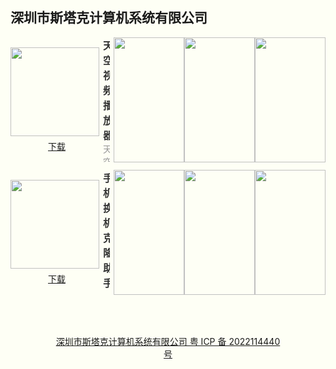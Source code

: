 ## 深圳市斯塔克计算机系统有限公司

<style>html {background: #fefff5;} #content h2 {height: 0; display: none;} body .page-header {background-color: #fefff5; background-image: none; border-bottom: 1px dashed; color: #333; padding: 1rem;} body .project-tagline {margin: 0;} .site-footer {display: none;}</style>
<section style="display: flex; justify-content: space-between; align-items: center; margin-bottom: 12px;">
	<div style="display: flex; flex-direction: column;">
		<img style="width: 142px; height: 142px; min-width: 142px; margin-right: 6px;" src="https://swsdl.vivo.com.cn/appstore/developer/icon/20210901/202109012103126e0ue.png"/>
		<a style="margin: 6px auto 0;" href="https://swsdl.vivo.com.cn/appstore/developer/icon/20210901/202109012103126e0ue.png">下载</a>
	</div>
	<div style="max-height: 200px; overflow: hidden;">
		<b style="font-size: 16px;color: #333;">天空视频播放器</b>
		<p style="margin: 0; font-size: 14px;color: #999;">天空视频播放器是一款本地视频播放器，可以流畅地播放本地高清视频文件。
--支持不同格式的视频。
--自带自我视频创作功能，加入简单而又有实用的视频编辑功能。
--隐私加密设置，留下自我的空间。</p>
	</div>
	<div style="display: flex; margin-left: 6px;">
		<img style="width: 113px; height: 200px; min-width: 113px"
src="https://swsdl.vivo.com.cn/appstore/developer/screenshot/20210901/202109012104325s3p9.png"/>
		<img style="width: 113px; height: 200px; min-width: 113px" src="https://swsdl.vivo.com.cn/appstore/developer/screenshot/20210901/20210901210437463q4.png"/>
		<img style="width: 113px; height: 200px; min-width: 113px" src="https://swsdl.vivo.com.cn/appstore/developer/screenshot/20210901/202109012104430mllu.png"/>
	</div>
</section>


<section style="display: flex; justify-content: space-between; align-items: center; margin-bottom: 12px;">
	<div style="display: flex; flex-direction: column;">
		<img style="width: 142px; height: 142px; min-width: 142px; margin-right: 6px;" src="https://swsdl.vivo.com.cn/appstore/developer/icon/20210925/2021092516232204yg7.png"/>
		<a style="margin: 6px auto 0;" href="https://swsdl.vivo.com.cn/appstore/developer/icon/20210925/2021092516232204yg7.png">下载</a>
	</div>
	<div style="max-height: 200px; overflow: hidden;">
		<b style="font-size: 16px;color: #333;">手机换机克隆助手</b>
		<p style="margin: 0; font-size: 14px;color: #999;">一键解决你搬家克隆换机的问题！换机搬家不再愁！
无需数据线，不需要电脑, 让你轻松克隆换机成功！
【给您安全、快速、简单、便捷的搬家克隆体验】
具备以下特色：
1.手机克隆搬家
无论是通讯录个人信息，还是照片、视频等重要数据，都可以从旧手机数据一键迁移到新手机，换机更轻松更方便。
2.不限机型
新旧手机上直接安装即可使用，不受品牌及系统版本影响，解决数据搬家难题。
3.操作简单
不用连接电脑、摆脱数据线、一键搞定数据迁移。</p>
	</div>
	<div style="display: flex; margin-left: 6px;">
		<img style="width: 113px; height: 200px; min-width: 113px"
src="https://swsdl.vivo.com.cn/appstore/developer/screenshot/20210925/202109251625500lsh9.png"/>
		<img style="width: 113px; height: 200px; min-width: 113px" src="https://swsdl.vivo.com.cn/appstore/developer/screenshot/20210925/202109251625554ysoy.png"/>
		<img style="width: 113px; height: 200px; min-width: 113px" src="https://swsdl.vivo.com.cn/appstore/developer/screenshot/20210925/202109251626007na1g.png"/>
	</div>
</section>
<a style="display: block; margin: 4rem; text-align: center;" href="http://beian.miit.gov.cn/">深圳市斯塔克计算机系统有限公司 粤 ICP 备 2022114440 号</a>
